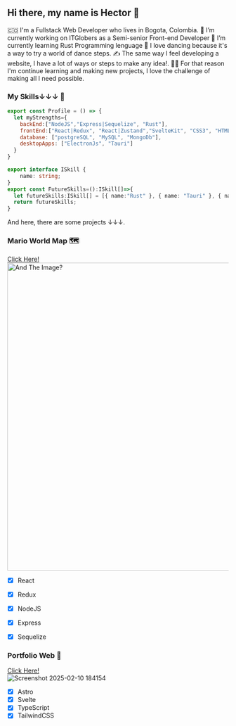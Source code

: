 ## Hi there, my name is Hector 👋

<!--
**akiibajin/akiibajin** is a ✨ _special_ ✨ repository because its `README.md` (this file) appears on your GitHub profile.

Here are some ideas to get you started:

- 🔭 I’m currently working on ...
- 🌱 I’m currently learning ...
- 👯 I’m looking to collaborate on ...
- 🤔 I’m looking for help with ...
- 💬 Ask me about ...
- 📫 How to reach me: ...
- 😄 Pronouns: ...
- ⚡ Fun fact: ...
-->

🇨🇴 I'm a Fullstack Web Developer who lives in Bogota, Colombia.
🔭 I’m currently working on ITGlobers as a Semi-senior Front-end Developer
🌱 I’m currently learning Rust Programming lenguage
🕺 I love dancing because it's a way to try a world of dance steps.
✍️ The same way I feel developing a website, I have a lot of ways or steps to make any idea!.
🧑‍🎓 For that reason I'm continue learning and making new projects, I love the challenge of making all I need possible.
### My Skills↓↓↓ 📶
```javascript
export const Profile = () => {
  let myStrengths={
    backEnd:["NodeJS","Express|Sequelize", "Rust"],
    frontEnd:["React|Redux", "React|Zustand","SvelteKit", "CSS3", "HTML5"],
    database: ["postgreSQL", "MySQL", "MongoDb"],
    desktopApps: ["ElectronJs", "Tauri"]
  }
}
```
```typescript
export interface ISkill {
    name: string;
}
export const FutureSkills=():ISkill[]=>{
  let futureSkills:ISkill[] = [{ name:"Rust" }, { name: "Tauri" }, { name: Unreal Engine }];
  return futureSkills;
}
```
And here, there are some projects ↓↓↓.

### Mario World Map 🗺️
<a href="https://github.com/akiibajin/Pi" target='_blank'>Click Here!</a></br>
<img src="BeFunky-collage.png" width="700" alt="And The Image?">
  - [x] React
  - [x] Redux
  - [x] NodeJS
  - [x] Express
  - [x] Sequelize


### Portfolio Web 💼
<a href="https://github.com/akiibajin/portfolio-dev" targewt='_blank'>Click Here!</a></br>
![Screenshot 2025-02-10 184154](https://github.com/user-attachments/assets/4b74485e-17e0-46f3-ac08-da83adf13020)
  - [x] Astro
  - [x] Svelte
  - [x] TypeScript
  - [x] TailwindCSS 

